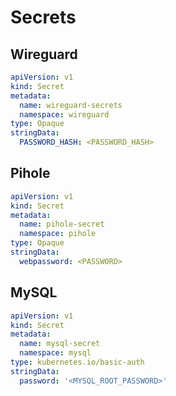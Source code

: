 # Secrets

## Wireguard

```yaml
apiVersion: v1
kind: Secret
metadata:
  name: wireguard-secrets
  namespace: wireguard
type: Opaque
stringData:
  PASSWORD_HASH: <PASSWORD_HASH>
```

## Pihole

```yaml
apiVersion: v1
kind: Secret
metadata:
  name: pihole-secret
  namespace: pihole
type: Opaque
stringData:
  webpassword: <PASSWORD>
```

## MySQL

```yaml
apiVersion: v1
kind: Secret
metadata:
  name: mysql-secret
  namespace: mysql
type: kubernetes.io/basic-auth
stringData:
  password: '<MYSQL_ROOT_PASSWORD>'
```